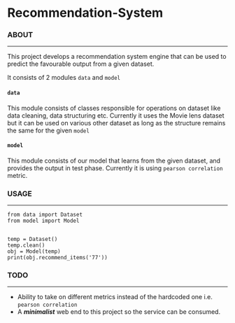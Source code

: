 # Recommendation-System

### ABOUT
___
This project develops a recommendation system engine that can be used to predict the favourable output from a given dataset.

It consists of 2 modules ```data``` and ```model```
#### ```data```
This module consists of classes responsible for operations on dataset like data cleaning, data structuring etc.
Currently it uses the Movie lens dataset but it can be used on various other dataset as long as the structure remains the same for the given ```model```
#### ```model```
This module consists of our model that learns from the given dataset, and provides the output in test phase. Currently it is using ```pearson correlation``` metric.


### USAGE
___
```
from data import Dataset
from model import Model


temp = Dataset()
temp.clean()
obj = Model(temp)
print(obj.recommend_items('77'))
```


### TODO
___
+ Ability to take on different metrics instead of the hardcoded one i.e. ```pearson correlation```
+ A ***minimalist*** web end to this project so the service can be consumed.